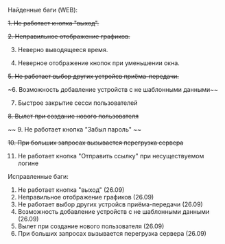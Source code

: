 Найденные баги (WEB):

~~1. Не работает кнопка "выход".~~

~~2. Неправильное отображение графиков.~~

3. Неверно выводящееся время.

4. Неверное отображение кнопок при уменьшении окна.

~~5. Не работает выбор других устройсв приёма-передачи.~~

~6. Возможность добавление устройств с не шаблонными данными~~

7. Быстрое закрытие сесси пользователей

~~8. Вылет при создание нового пользователя~~

~~ 9. Не работает кнопка "Забыл пароль" ~~

~~10. При больших запросах вызывается перегрузка сервера~~

11. Не работает кнопка "Отправить ссылку" при несуществуемом логине


Исправленные баги:
1. Не работает кнопка "выход" (26.09)
2. Неправильное отображение графиков (26.09)
3. Не работает выбор других устройсв приёма-передачи (26.09)
4. Возможность добавление устройств с не шаблонными данными (26.09)
5. Вылет при создание нового пользователя (26.09)
6. При больших запросах вызывается перегрузка сервера (26.09)
